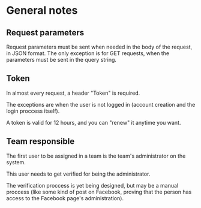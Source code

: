 # General notes

## Request parameters

Request parameters must be sent when needed in the body of the request, in JSON format. The only exception is for GET requests, when the parameters must be sent in the query string.

## Token

In almost every request, a header "Token" is required.

The exceptions are when the user is not logged in (account creation and the login proccess itself).

A token is valid for 12 hours, and you can "renew" it anytime you want.

## Team responsible

The first user to be assigned in a team is the team's administrator on the system.

This user needs to get verified for being the administrator.

The verification proccess is yet being designed, but may be a manual proccess (like some kind of post on Facebook, proving that the person has access to the Facebook page's administration).